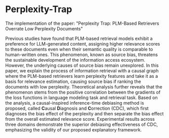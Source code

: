 # Perplexity-Trap

The implementation of the paper: "Perplexity Trap: PLM-Based Retrievers Overrate Low Perplexity Documents"

Previous studies have found that PLM-based retrieval models exhibit a preference for LLM-generated content, assigning higher relevance scores to these documents even when their semantic quality is comparable to human-written ones. This phenomenon, known as source bias, threatens the sustainable development of the information access ecosystem. However, the underlying causes of source bias remain unexplored. In this paper, we explain the process of information retrieval with a causal graph where the PLM-based retrievers learn perplexity features and take it as a basis for relevance estimation, causing source bias if ranking the documents with low perplexity. Theoretical analysis further reveals that the phenomenon stems from the positive correlation between the gradients of the loss functions in language modeling task and retrieval task. Based on the analysis, a causal-inspired inference-time debiasing method is proposed, called **C**ausal **D**iagnosis and **C**orrection (CDC), which first diagnoses the bias effect of the perplexity and then separate the bias effect from the overall estimated relevance score. Experimental results across three domains demonstrate the superior debiasing effectiveness of CDC, emphasizing the validity of our proposed explanatory framework.
